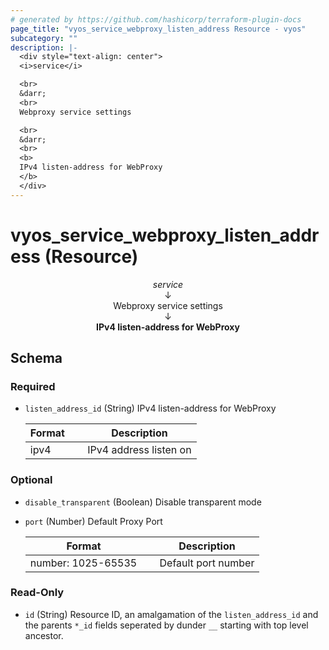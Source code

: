 ```yaml
---
# generated by https://github.com/hashicorp/terraform-plugin-docs
page_title: "vyos_service_webproxy_listen_address Resource - vyos"
subcategory: ""
description: |-
  <div style="text-align: center">
  <i>service</i>

  <br>
  &darr;
  <br>
  Webproxy service settings

  <br>
  &darr;
  <br>
  <b>
  IPv4 listen-address for WebProxy
  </b>
  </div>
---
```


# vyos_service_webproxy_listen_address (Resource)

<div style="text-align: center">
<i>service</i>

<br>
&darr;
<br>
Webproxy service settings

<br>
&darr;
<br>
<b>
IPv4 listen-address for WebProxy
</b>
</div>



<!-- schema generated by tfplugindocs -->
## Schema

### Required

- `listen_address_id` (String) IPv4 listen-address for WebProxy

    |  Format &emsp; | Description  |
    |----------|---------------|
    |  ipv4  &emsp; |  IPv4 address listen on  |

### Optional

- `disable_transparent` (Boolean) Disable transparent mode
- `port` (Number) Default Proxy Port

    |  Format &emsp; | Description  |
    |----------|---------------|
    |  number: 1025-65535  &emsp; |  Default port number  |

### Read-Only

- `id` (String) Resource ID, an amalgamation of the `listen_address_id` and the parents `*_id` fields seperated by dunder `__` starting with top level ancestor.
